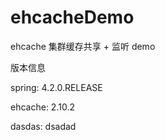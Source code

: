 # ehcacheDemo
ehcache 集群缓存共享 + 监听 demo

版本信息

spring:     4.2.0.RELEASE

ehcache:    2.10.2

dasdas: dsadad